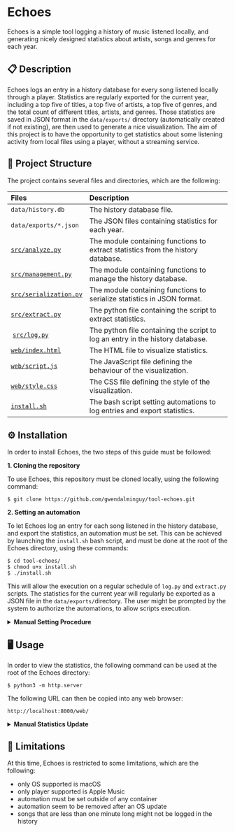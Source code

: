 # Echoes

Echoes is a simple tool logging a history of music listened locally, and generating nicely designed statistics about artists, songs and genres for each year.

## 📋 Description

Echoes logs an entry in a history database for every song listened locally through a player. Statistics are regularly exported for the current year, including a top five of titles, a top five of artists, a top five of genres, and the total count of different titles, artists, and genres. Those statistics are saved in JSON format in the `data/exports/` directory (automatically created if not existing), are then used to generate a nice visualization. The aim of this project is to have the opportunity to get statistics about some listening activity from local files using a player, without a streaming service.

## 📂 Project Structure

The project contains several files and directories, which are the following:

| Files | Description |
| :---- | :---------- |
| `data/history.db` | The history database file. |
| `data/exports/*.json` | The JSON files containing statistics for each year. |
| [`src/analyze.py`](https://github.com/gwendalminguy/tool-echoes/blob/main/src/analyze.py) | The module containing functions to extract statistics from the history database. |
| [`src/management.py`](https://github.com/gwendalminguy/tool-echoes/blob/main/src/management.py) | The module containing functions to manage the history database. |
| [`src/serialization.py`](https://github.com/gwendalminguy/tool-echoes/blob/main/src/serialization.py) | The module containing functions to serialize statistics in JSON format. |
| [`src/extract.py`](https://github.com/gwendalminguy/tool-echoes/blob/main/src/extract.py) | The python file containing the script to extract statistics. |
| [`src/log.py`](https://github.com/gwendalminguy/tool-echoes/blob/main/src/log.py) | The python file containing the script to log an entry in the history database. |
| [`web/index.html`](https://github.com/gwendalminguy/tool-echoes/blob/main/web/index.html) | The HTML file to visualize statistics. |
| [`web/script.js`](https://github.com/gwendalminguy/tool-echoes/blob/main/web/script.js) | The JavaScript file defining the behaviour of the visualization. |
| [`web/style.css`](https://github.com/gwendalminguy/tool-echoes/blob/main/web/style.css) | The CSS file defining the style of the visualization. |
| [`install.sh`](https://github.com/gwendalminguy/tool-echoes/blob/main/install.sh) | The bash script setting automations to log entries and export statistics. |

## ⚙️ Installation

In order to install Echoes, the two steps of this guide must be followed:

**1. Cloning the repository**

To use Echoes, this repository must be cloned locally, using the following command:

```
$ git clone https://github.com/gwendalminguy/tool-echoes.git
```

**2. Setting an automation**

To let Echoes log an entry for each song listened in the history database, and export the statistics, an automation must be set. This can be achieved by launching the `install.sh` bash script, and must be done at the root of the Echoes directory, using these commands:

```
$ cd tool-echoes/
$ chmod u+x install.sh
$ ./install.sh
```

This will allow the execution on a regular schedule of `log.py` and `extract.py` scripts. The statistics for the current year will regularly be exported as a JSON file in the `data/exports/`directory. The user might be prompted by the system to authorize the automations, to allow scripts execution.

<details>
	<summary><b>Manual Setting Procedure</b></summary>
<br>
If desired, this can also be achieved manually, using the `Crontab` utility (pre-installed on macOS), as follows:

```
$ crontab -e
```

This will invoke a text editor, in which the following lines must be written (paths must be changed to match the locations of python3, of `src/log.py` and of `src/extract.py` files):

```
* * * * * <path/to/python3> <path/to/tool-echoes/src/log.py>
* * * * 0 <path/to/python3> <path/to/tool-echoes/src/extract.py>
```
</details>

## 🖥️ Usage

In order to view the statistics, the following command can be used at the root of the Echoes directory:

```
$ python3 -m http.server
```

The following URL can then be copied into any web browser:

```
http://localhost:8000/web/
```

<details>
	<summary><b>Manual Statistics Update</b></summary>
<br>
Although the statistics are updated automatically every hour, this can be achieved manually using the following command:

```
$ ./src/extract.py [-y <year>]
```

### Year:

If desired, the script can be launched to extract statistics for any previous year (as long as the history database contains matching entries). The desired year can then be chosen by calling it as a command-line argument with **-y** or **--year**, followed by the year itself.
</details>

## 🚫 Limitations

At this time, Echoes is restricted to some limitations, which are the following:

- only OS supported is macOS
- only player supported is Apple Music
- automation must be set outside of any container
- automation seem to be removed after an OS update
- songs that are less than one minute long might not be logged in the history
